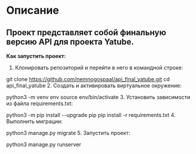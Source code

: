 # Описание
<h2>Проект представляет собой финальную версию API для проекта Yatube.</h2>

**Как запустить проект:**
1. Клонировать репозиторий и перейти в него в командной строке:

git clone https://github.com/nemnogospaal/api_final_yatube.git
cd api_final_yatube
2. Cоздать и активировать виртуальное окружение:

python3 -m venv env
source env/bin/activate
3. Установить зависимости из файла requirements.txt:

python3 -m pip install --upgrade pip
pip install -r requirements.txt
4. Выполнить миграции:

python3 manage.py migrate
5. Запустить проект:

python3 manage.py runserver
